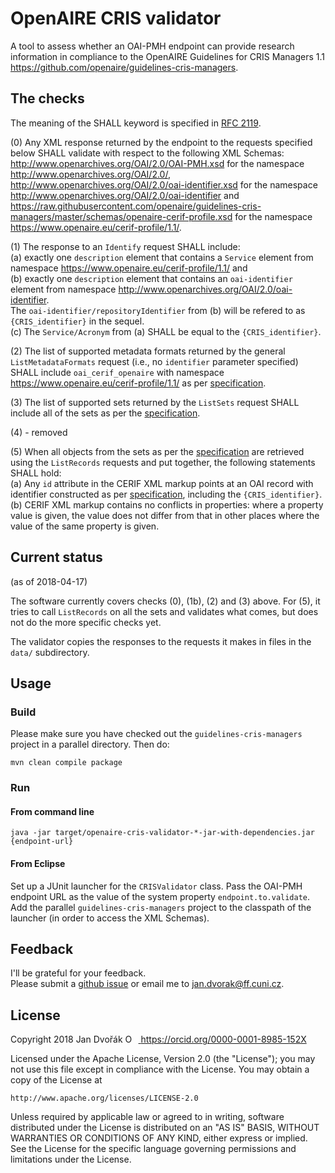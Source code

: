 # OpenAIRE CRIS validator

A tool to assess whether an OAI-PMH endpoint can provide research information
in compliance to the OpenAIRE Guidelines for CRIS Managers 1.1 <https://github.com/openaire/guidelines-cris-managers>.


## The checks

The meaning of the SHALL keyword is specified in [RFC 2119](https://www.ietf.org/rfc/rfc2119.txt).

(0) Any XML response returned by the endpoint to the requests specified below SHALL validate with respect to the following XML Schemas:    
<http://www.openarchives.org/OAI/2.0/OAI-PMH.xsd> for the namespace <http://www.openarchives.org/OAI/2.0/>,   
<http://www.openarchives.org/OAI/2.0/oai-identifier.xsd> for the namespace <http://www.openarchives.org/OAI/2.0/oai-identifier> and       
<https://raw.githubusercontent.com/openaire/guidelines-cris-managers/master/schemas/openaire-cerif-profile.xsd> for the namespace <https://www.openaire.eu/cerif-profile/1.1/>.

(1) The response to an `Identify` request SHALL include:  
(a) exactly one `description` element that contains a `Service` element from namespace <https://www.openaire.eu/cerif-profile/1.1/> and    
(b) exactly one `description` element that contains an `oai-identifier` element from namespace <http://www.openarchives.org/OAI/2.0/oai-identifier>.   
The `oai-identifier/repositoryIdentifier` from (b) will be refered to as `{CRIS_identifier}` in the sequel.  
(c) The `Service/Acronym` from (a) SHALL be equal to the `{CRIS_identifier}`.

(2) The list of supported metadata formats returned by the general `ListMetadataFormats` request (i.e., no `identifier` parameter specified) SHALL include
`oai_cerif_openaire` with namespace <https://www.openaire.eu/cerif-profile/1.1/>
as per [specification](http://openaire-guidelines-for-cris-managers.readthedocs.io/en/latest/implementation.html#metadata-format-and-prefix).

(3) The list of supported sets returned by the `ListSets` request SHALL include
all of the sets as per the [specification](http://openaire-guidelines-for-cris-managers.readthedocs.io/en/latest/implementation.html#openaire-oai-pmh-sets).

(4) - removed

(5) When all objects from the sets as per the [specification](http://openaire-guidelines-for-cris-managers.readthedocs.io/en/latest/implementation.html#openaire-oai-pmh-sets)
are retrieved using the `ListRecords` requests and put together, the following statements SHALL hold:    
(a) Any `id` attribute in the CERIF XML markup points at an OAI record with identifier constructed as per [specification](http://openaire-guidelines-for-cris-managers.readthedocs.io/en/latest/implementation.html#oai-identifiers), including the `{CRIS_identifier}`.  
(b) CERIF XML markup contains no conflicts in properties: where a property value is given, the value does not differ from that in other places where the value of the same property is given.


## Current status 
(as of 2018-04-17)

The software currently covers checks (0), (1b), (2) and (3) above.
For (5), it tries to call `ListRecords` on all the sets and validates what comes, but does not do the more specific checks yet.

The validator copies the responses to the requests it makes in files in the `data/` subdirectory.


## Usage

### Build

Please make sure you have checked out the `guidelines-cris-managers` project in a parallel directory.
Then do:

	mvn clean compile package

### Run

#### From command line

	java -jar target/openaire-cris-validator-*-jar-with-dependencies.jar {endpoint-url}

#### From Eclipse

Set up a JUnit launcher for the `CRISValidator` class.
Pass the OAI-PMH endpoint URL as the value of the system property `endpoint.to.validate`.
Add the parallel `guidelines-cris-managers` project to the classpath of the launcher (in order to access the XML Schemas).


## Feedback

I'll be grateful for your feedback.  
Please submit a [github issue](https://github.com/jdvorak001/openaire-cris-validator/issues) or email me to [jan.dvorak@ff.cuni.cz](mailto:jan.dvorak@ff.cuni.cz).


## License

Copyright 2018 Jan Dvořák <a href="https://orcid.org/0000-0001-8985-152X" target="orcid.widget" rel="noopener noreferrer" style="vertical-align:top;"><img src="https://orcid.org/sites/default/files/images/orcid_16x16.png" style="width:1em;margin-right:.5em;" alt="ORCID iD icon"> https://orcid.org/0000-0001-8985-152X</a>

Licensed under the Apache License, Version 2.0 (the "License");
you may not use this file except in compliance with the License.
You may obtain a copy of the License at

    http://www.apache.org/licenses/LICENSE-2.0

Unless required by applicable law or agreed to in writing, software
distributed under the License is distributed on an "AS IS" BASIS,
WITHOUT WARRANTIES OR CONDITIONS OF ANY KIND, either express or implied.
See the License for the specific language governing permissions and
limitations under the License.
